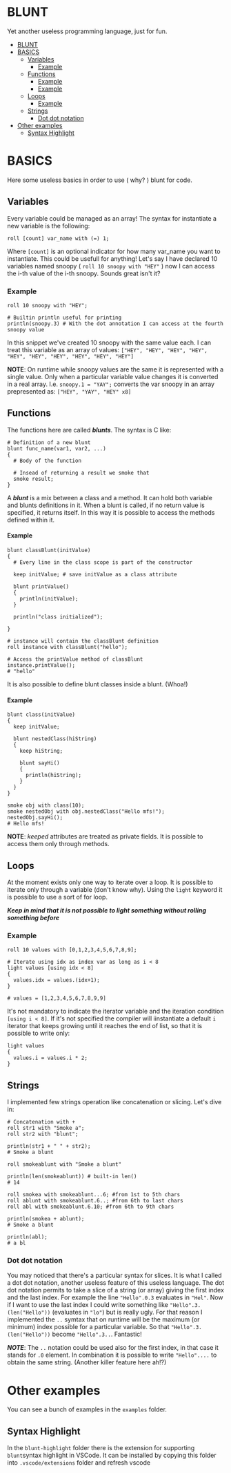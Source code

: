 # BLUNT

Yet another useless programming language, just for fun.

- [BLUNT](#blunt)
- [BASICS](#basics)
  - [Variables](#variables)
    - [Example](#example)
  - [Functions](#functions)
      - [Example](#example-1)
      - [Example](#example-2)
  - [Loops](#loops)
    - [Example](#example-3)
  - [Strings](#strings)
    - [Dot dot notation](#dot-dot-notation)
- [Other examples](#other-examples)
  - [Syntax Highlight](#syntax-highlight)


# BASICS

Here some useless basics in order to use ( why? ) blunt for code.

## Variables

Every variable could be managed as an array!
The syntax for instantiate a new variable is the following:

```(blunt)
roll [count] var_name with (=) 1;
```

Where `[count]` is an optional indicator for how many var_name you want to instantiate. This could be usefull for anything!
Let's say I have declared 10 variables named snoopy ( `roll 10 snoopy with "HEY"` ) now I can access the i-th value of the i-th snoopy.
Sounds great isn't it?

### Example

```(blunt)
roll 10 snoopy with "HEY";

# Builtin println useful for printing
println(snoopy.3) # With the dot annotation I can access at the fourth snoopy value
```

In this snippet we've created 10 snoopy with the same value each. I can treat this variable as an array of values:
`["HEY", "HEY", "HEY", "HEY", "HEY", "HEY", "HEY", "HEY", "HEY", "HEY"]`

**NOTE**: On runtime while snoopy values are the same it is represented with a single value. Only when a particular variable value changes it is converted in a real array. I.e. `snoopy.1 = "YAY";` converts the var snoopy in an array prepresented as: `["HEY", "YAY", "HEY" x8]`

## Functions

The functions here are called **_blunts_**. The syntax is C like:

```(blunt)
# Definition of a new blunt
blunt func_name(var1, var2, ...)
{
  # Body of the function

  # Insead of returning a result we smoke that
  smoke result;
}
```

A **_blunt_** is a mix between a class and a method. It can hold both variable and blunts definitions in it. When a blunt is called, if no return value is specified, it returns itself. In this way it is possible to access the methods defined within it.

#### Example

```(blunt)
blunt classBlunt(initValue)
{
  # Every line in the class scope is part of the constructor

  keep initValue; # save initValue as a class attribute

  blunt printValue()
  {
    println(initValue);
  }

  println("class initialized");

}

# instance will contain the classBlunt definition
roll instance with classBlunt("hello");

# Access the printValue method of classBlunt
instance.printValue();
# "hello" 
```


It is also possible to define blunt classes inside a blunt. (Whoa!)
#### Example

```(blunt)
blunt class(initValue)
{
  keep initValue;

  blunt nestedClass(hiString)
  {
    keep hiString;

    blunt sayHi()
    {
      println(hiString);
    }
  }
}

smoke obj with class(10);
smoke nestedObj with obj.nestedClass("Hello mfs!");
nestedObj.sayHi();
# Hello mfs!
```

**NOTE**: _keeped_ attributes are treated as private fields. It is possible to access them only through methods.
## Loops

At the moment exists only one way to iterate over a loop. It is possible to iterate only through a variable (don't know why).
Using the `light` keyword it is possible to use a sort of for loop.

**_Keep in mind that it is not possible to light something without rolling something before_**

### Example

```(blunt)
roll 10 values with [0,1,2,3,4,5,6,7,8,9];

# Iterate using idx as index var as long as i < 8
light values [using idx < 8]
{
  values.idx = values.(idx+1);
}

# values = [1,2,3,4,5,6,7,8,9,9]
```

It's not mandatory to indicate the iterator variable and the iteration condition `[using i < 8]`. If it's not specified the compiler will iinstantiate a default `i` iterator that keeps growing until it reaches the end of list, so that it is possible to write only:

```(blunt)
light values
{
  values.i = values.i * 2;
}
```

## Strings
I implemented few strings operation like concatenation or slicing.
Let's dive in:
```(blunt)
# Concatenation with +
roll str1 with "Smoke a";
roll str2 with "blunt";

println(str1 + " " + str2);
# Smoke a blunt

roll smokeablunt with "Smoke a blunt"

println(len(smokeablunt)) # built-in len()
# 14

roll smokea with smokeablunt...6; #from 1st to 5th chars
roll ablunt with smokeablunt.6..; #from 6th to last chars
roll abl with smokeablunt.6.10; #from 6th to 9th chars

println(smokea + ablunt);
# Smoke a blunt

println(abl);
# a bl

```
### Dot dot notation
You may noticed that there's a particular syntax for slices. It is what I called a dot dot notation, another useless feature of this useless language. The dot dot notation permits to take a slice of a string (or array) giving the first index and the last index. For example the line `"Hello".0.3` evaluates in `"Hel"`. Now if I want to use the last index I could write something like `"Hello".3.(len("Hello"))` (evaluates in `"lo"`) but is really ugly. For that reason I implemented the `..` symtax that on runtime will be the maximum (or minimum) index possible for a particular variable. So that `"Hello".3.(len("Hello"))` become `"Hello".3..`. Fantastic! 

**_NOTE_**: The `..` notation could be used also for the first index, in that case it stands for `.0` element. In combination it is possible to write `"Hello"....` to obtain the same string. (Another killer feature here ah!?)

# Other examples
You can see a bunch of examples in the `examples` folder.

## Syntax Highlight

In the `blunt-highlight` folder there is the extension for supporting `blunt`syntax highlight in VSCode. It can be installed by copying this folder into `.vscode/extensions` folder and refresh vscode
